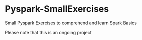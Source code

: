 # Pyspark-SmallExercises
Small Pyspark Exercises to comprehend and learn Spark Basics

Please note that this is an ongoing project
